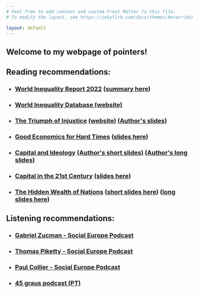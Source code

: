 ```yaml
---
# Feel free to add content and custom Front Matter to this file.
# To modify the layout, see https://jekyllrb.com/docs/themes/#overriding-theme-defaults

layout: default
---
```


## Welcome to my webpage of pointers!

## Reading recommendations:
* ### [World Inequality Report 2022](https://wir2022.wid.world/) ([summary here](https://wir2022.wid.world/www-site/uploads/2021/12/Summary_WorldInequalityReport2022_English.pdf))
* ### [World Inequality Database (website)](wid.world)
* ### [The Triumph of Injustice](https://taxjusticenow.org/book) [(website)](https://taxjusticenow.org/) [(Author's slides)](https://gabriel-zucman.eu/files/SZ2019Slides.pdf)
* ### [Good Economics for Hard Times](https://www.goodeconomicsforhardtimes.com/) ([slides here](https://www.parisschoolofeconomics.eu/en/news/from-may-24-to-june-4-watch-abhijit-banerjee-and-esther-duflo-s-online-course/))
* ### [Capital and Ideology](http://piketty.pse.ens.fr/fr/ideology) [(Author's short slides)](http://piketty.pse.ens.fr/files/Piketty2020SlidesShortVersion.pdf)  [(Author's long slides)](http://piketty.pse.ens.fr/files/Piketty2020SlidesLongVersion.pdf)
* ### [Capital in the 21st Century](https://www.hup.harvard.edu/catalog.php?isbn=9780674430006) ([slides here](http://piketty.pse.ens.fr/files/Piketty2014Capital21c.pdf))
* ### [The Hidden Wealth of Nations](http://gabriel-zucman.eu/hidden-wealth/)  ([short slides here](https://gabriel-zucman.eu/files/Zucman2015SlidesShort.pdf))  ([long slides here](https://gabriel-zucman.eu/files/Zucman2015Slides.pdf))

## Listening recommendations:
* ### [Gabriel Zucman - Social Europe Podcast](https://socialeurope.podigee.io/61-new-episode)
* ### [Thomas Piketty - Social Europe Podcast](https://socialeurope.podigee.io/65-new-episode)
* ### [Paul Collier - Social Europe Podcast](https://socialeurope.podigee.io/34-paul-collier-how-to-deal-with-europe-s-migration-issue)
* ### [45 graus podcast (PT)](https://45graus.parafuso.net/)